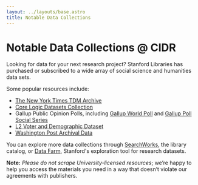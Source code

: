 ```yaml
---
layout: ../layouts/base.astro
title: Notable Data Collections
---
```


# Notable Data Collections @ CIDR

Looking for data for your next research project? Stanford Libraries has purchased or subscribed to a wide array of social science and humanities data sets.

Some popular resources include:

* [The New York Times TDM Archive](https://searchworks.stanford.edu/view/13937231)
* [Core Logic Datasets Collection](https://searchworks.stanford.edu/view/14127292)
* Gallup Public Opinion Polls, including [Gallup World Poll](https://searchworks.stanford.edu/view/13379512) and [Gallup Poll Social Series](https://searchworks.stanford.edu/view/14142190)
* [L2 Voter and Demographic Dataset](https://searchworks.stanford.edu/view/12357569)
* [Washington Post Archival Data](https://searchworks.stanford.edu/view/13718042)

You can explore more data collections through [SearchWorks](https://searchworks.stanford.edu/), the library catalog, or [Data Farm](https://redivis.com/sul), Stanford's exploration tool for research datasets.

**Note:** *Please do not scrape University-licensed resources*; we’re happy to help you access the materials you need in a way that doesn’t violate our agreements with publishers.
